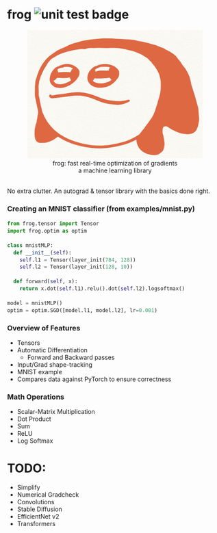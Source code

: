 # frog <img src="https://github.com/kevbuh/frog/actions/workflows/test.yml/badge.svg" alt="unit test badge" >
<div align="center" >
  <img src="https://github.com/kevbuh/frog/blob/main/assets/froog.jpeg" alt="froog the frog" height="300">
  
  <br/>
  frog: fast real-time optimization of gradients 
  <br/>
  a machine learning library
  <br/>
  <br/>
</div>

No extra clutter. An autograd & tensor library with the basics done right.

### Creating an MNIST classifier (from examples/mnist.py)

```python
from frog.tensor import Tensor
import frog.optim as optim

class mnistMLP:
  def __init__(self):
    self.l1 = Tensor(layer_init(784, 128))
    self.l2 = Tensor(layer_init(128, 10))

  def forward(self, x):
    return x.dot(self.l1).relu().dot(self.l2).logsoftmax()

model = mnistMLP()
optim = optim.SGD([model.l1, model.l2], lr=0.001)
```

### Overview of Features
- Tensors
- Automatic Differentiation
    - Forward and Backward passes
- Input/Grad shape-tracking
- MNIST example
- Compares data against PyTorch to ensure correctness

### Math Operations
- Scalar-Matrix Multiplication
- Dot Product
- Sum
- ReLU
- Log Softmax

# TODO:
- Simplify
- Numerical Gradcheck
- Convolutions
- Stable Diffusion
- EfficientNet v2
- Transformers
